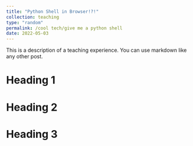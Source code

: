 ```yaml
---
title: "Python Shell in Browser!?!"
collection: teaching
type: "random"
permalink: /cool tech/give me a python shell
date: 2022-05-03
---
```


This is a description of a teaching experience. You can use markdown like any other post.

Heading 1
======

Heading 2
======

Heading 3
======